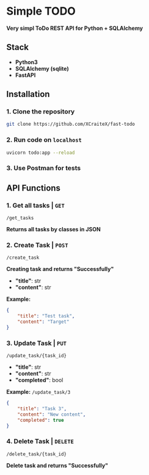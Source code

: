 # Simple TODO

**Very simpl ToDo REST API for Python + SQLAlchemy**

## Stack
- **Python3**
- **SQLAlchemy (sqlite)**
- **FastAPI**

## Installation

### 1. Clone the repository
```bash
git clone https://github.com/XCraiteX/fast-todo
```

### 2. Run code on `localhost`
```bash
uvicorn todo:app --reload
```

### 3. Use Postman for tests

## API Functions

### 1. Get all tasks | `GET`
 
`/get_tasks`

**Returns all tasks by classes in JSON**


### 2. Create Task | `POST`  

`/create_task`

**Creating task and returns "Successfully"**

- **"title"**: str
- **"content"**: str

**Example:**
```json
{
    "title": "Test task",
    "content": "Target"
}
```

### 3. Update Task | `PUT`

`/update_task/{task_id}`

- **"title"**: str
- **"content"**: str
- **"completed"**: bool

**Example:**
`/update_task/3`
```json
{
    "title": "Task 3",
    "content": "New content",
    "completed": true
}
```

### 4. Delete Task | `DELETE`

`/delete_task/{task_id}`

**Delete task and returns "Successfully"**